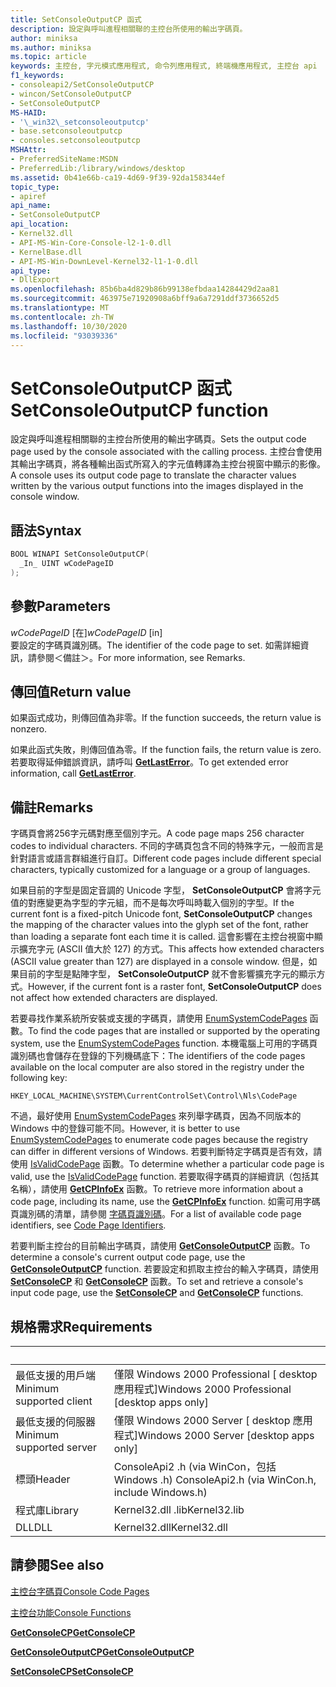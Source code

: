 ```yaml
---
title: SetConsoleOutputCP 函式
description: 設定與呼叫進程相關聯的主控台所使用的輸出字碼頁。
author: miniksa
ms.author: miniksa
ms.topic: article
keywords: 主控台, 字元模式應用程式, 命令列應用程式, 終端機應用程式, 主控台 api
f1_keywords:
- consoleapi2/SetConsoleOutputCP
- wincon/SetConsoleOutputCP
- SetConsoleOutputCP
MS-HAID:
- '\_win32\_setconsoleoutputcp'
- base.setconsoleoutputcp
- consoles.setconsoleoutputcp
MSHAttr:
- PreferredSiteName:MSDN
- PreferredLib:/library/windows/desktop
ms.assetid: 0b41e66b-ca19-4d69-9f39-92da158344ef
topic_type:
- apiref
api_name:
- SetConsoleOutputCP
api_location:
- Kernel32.dll
- API-MS-Win-Core-Console-l2-1-0.dll
- KernelBase.dll
- API-MS-Win-DownLevel-Kernel32-l1-1-0.dll
api_type:
- DllExport
ms.openlocfilehash: 85b6ba4d829b86b99138efbdaa14284429d2aa81
ms.sourcegitcommit: 463975e71920908a6bff9a6a7291ddf3736652d5
ms.translationtype: MT
ms.contentlocale: zh-TW
ms.lasthandoff: 10/30/2020
ms.locfileid: "93039336"
---
```

# <a name="setconsoleoutputcp-function"></a><span data-ttu-id="12595-104">SetConsoleOutputCP 函式</span><span class="sxs-lookup"><span data-stu-id="12595-104">SetConsoleOutputCP function</span></span>

<span data-ttu-id="12595-105">設定與呼叫進程相關聯的主控台所使用的輸出字碼頁。</span><span class="sxs-lookup"><span data-stu-id="12595-105">Sets the output code page used by the console associated with the calling process.</span></span> <span data-ttu-id="12595-106">主控台會使用其輸出字碼頁，將各種輸出函式所寫入的字元值轉譯為主控台視窗中顯示的影像。</span><span class="sxs-lookup"><span data-stu-id="12595-106">A console uses its output code page to translate the character values written by the various output functions into the images displayed in the console window.</span></span>

## <a name="syntax"></a><span data-ttu-id="12595-107">語法</span><span class="sxs-lookup"><span data-stu-id="12595-107">Syntax</span></span>

```C
BOOL WINAPI SetConsoleOutputCP(
  _In_ UINT wCodePageID
);
```

## <a name="parameters"></a><span data-ttu-id="12595-108">參數</span><span class="sxs-lookup"><span data-stu-id="12595-108">Parameters</span></span>

<span data-ttu-id="12595-109">*wCodePageID* \[在\]</span><span class="sxs-lookup"><span data-stu-id="12595-109">*wCodePageID* \[in\]</span></span>  
<span data-ttu-id="12595-110">要設定的字碼頁識別碼。</span><span class="sxs-lookup"><span data-stu-id="12595-110">The identifier of the code page to set.</span></span> <span data-ttu-id="12595-111">如需詳細資訊，請參閱＜備註＞。</span><span class="sxs-lookup"><span data-stu-id="12595-111">For more information, see Remarks.</span></span>

## <a name="return-value"></a><span data-ttu-id="12595-112">傳回值</span><span class="sxs-lookup"><span data-stu-id="12595-112">Return value</span></span>

<span data-ttu-id="12595-113">如果函式成功，則傳回值為非零。</span><span class="sxs-lookup"><span data-stu-id="12595-113">If the function succeeds, the return value is nonzero.</span></span>

<span data-ttu-id="12595-114">如果此函式失敗，則傳回值為零。</span><span class="sxs-lookup"><span data-stu-id="12595-114">If the function fails, the return value is zero.</span></span> <span data-ttu-id="12595-115">若要取得延伸錯誤資訊，請呼叫 [**GetLastError**](https://msdn.microsoft.com/library/windows/desktop/ms679360)。</span><span class="sxs-lookup"><span data-stu-id="12595-115">To get extended error information, call [**GetLastError**](https://msdn.microsoft.com/library/windows/desktop/ms679360).</span></span>

## <a name="remarks"></a><span data-ttu-id="12595-116">備註</span><span class="sxs-lookup"><span data-stu-id="12595-116">Remarks</span></span>

<span data-ttu-id="12595-117">字碼頁會將256字元碼對應至個別字元。</span><span class="sxs-lookup"><span data-stu-id="12595-117">A code page maps 256 character codes to individual characters.</span></span> <span data-ttu-id="12595-118">不同的字碼頁包含不同的特殊字元，一般而言是針對語言或語言群組進行自訂。</span><span class="sxs-lookup"><span data-stu-id="12595-118">Different code pages include different special characters, typically customized for a language or a group of languages.</span></span>

<span data-ttu-id="12595-119">如果目前的字型是固定音調的 Unicode 字型， **SetConsoleOutputCP** 會將字元值的對應變更為字型的字元組，而不是每次呼叫時載入個別的字型。</span><span class="sxs-lookup"><span data-stu-id="12595-119">If the current font is a fixed-pitch Unicode font, **SetConsoleOutputCP** changes the mapping of the character values into the glyph set of the font, rather than loading a separate font each time it is called.</span></span> <span data-ttu-id="12595-120">這會影響在主控台視窗中顯示擴充字元 (ASCII 值大於 127) 的方式。</span><span class="sxs-lookup"><span data-stu-id="12595-120">This affects how extended characters (ASCII value greater than 127) are displayed in a console window.</span></span> <span data-ttu-id="12595-121">但是，如果目前的字型是點陣字型， **SetConsoleOutputCP** 就不會影響擴充字元的顯示方式。</span><span class="sxs-lookup"><span data-stu-id="12595-121">However, if the current font is a raster font, **SetConsoleOutputCP** does not affect how extended characters are displayed.</span></span>

<span data-ttu-id="12595-122">若要尋找作業系統所安裝或支援的字碼頁，請使用 [EnumSystemCodePages](https://go.microsoft.com/fwlink/p/?linkid=178051) 函數。</span><span class="sxs-lookup"><span data-stu-id="12595-122">To find the code pages that are installed or supported by the operating system, use the [EnumSystemCodePages](https://go.microsoft.com/fwlink/p/?linkid=178051) function.</span></span> <span data-ttu-id="12595-123">本機電腦上可用的字碼頁識別碼也會儲存在登錄的下列機碼底下：</span><span class="sxs-lookup"><span data-stu-id="12595-123">The identifiers of the code pages available on the local computer are also stored in the registry under the following key:</span></span>

`HKEY_LOCAL_MACHINE\SYSTEM\CurrentControlSet\Control\Nls\CodePage`

<span data-ttu-id="12595-124">不過，最好使用 [EnumSystemCodePages](https://go.microsoft.com/fwlink/p/?linkid=178051) 來列舉字碼頁，因為不同版本的 Windows 中的登錄可能不同。</span><span class="sxs-lookup"><span data-stu-id="12595-124">However, it is better to use [EnumSystemCodePages](https://go.microsoft.com/fwlink/p/?linkid=178051) to enumerate code pages because the registry can differ in different versions of Windows.</span></span>
<span data-ttu-id="12595-125">若要判斷特定字碼頁是否有效，請使用 [IsValidCodePage](https://go.microsoft.com/fwlink/p/?linkid=178053) 函數。</span><span class="sxs-lookup"><span data-stu-id="12595-125">To determine whether a particular code page is valid, use the [IsValidCodePage](https://go.microsoft.com/fwlink/p/?linkid=178053) function.</span></span> <span data-ttu-id="12595-126">若要取得字碼頁的詳細資訊（包括其名稱），請使用 [**GetCPInfoEx**](https://msdn.microsoft.com/library/windows/desktop/dd318081) 函數。</span><span class="sxs-lookup"><span data-stu-id="12595-126">To retrieve more information about a code page, including its name, use the [**GetCPInfoEx**](https://msdn.microsoft.com/library/windows/desktop/dd318081) function.</span></span> <span data-ttu-id="12595-127">如需可用字碼頁識別碼的清單，請參閱 [字碼頁識別碼](https://msdn.microsoft.com/library/windows/desktop/dd317756)。</span><span class="sxs-lookup"><span data-stu-id="12595-127">For a list of available code page identifiers, see [Code Page Identifiers](https://msdn.microsoft.com/library/windows/desktop/dd317756).</span></span>

<span data-ttu-id="12595-128">若要判斷主控台的目前輸出字碼頁，請使用 [**GetConsoleOutputCP**](getconsoleoutputcp.md) 函數。</span><span class="sxs-lookup"><span data-stu-id="12595-128">To determine a console's current output code page, use the [**GetConsoleOutputCP**](getconsoleoutputcp.md) function.</span></span> <span data-ttu-id="12595-129">若要設定和抓取主控台的輸入字碼頁，請使用 [**SetConsoleCP**](setconsolecp.md) 和 [**GetConsoleCP**](getconsolecp.md) 函數。</span><span class="sxs-lookup"><span data-stu-id="12595-129">To set and retrieve a console's input code page, use the [**SetConsoleCP**](setconsolecp.md) and [**GetConsoleCP**](getconsolecp.md) functions.</span></span>

## <a name="requirements"></a><span data-ttu-id="12595-130">規格需求</span><span class="sxs-lookup"><span data-stu-id="12595-130">Requirements</span></span>

| &nbsp; | &nbsp; |
|-|-|
| <span data-ttu-id="12595-131">最低支援的用戶端</span><span class="sxs-lookup"><span data-stu-id="12595-131">Minimum supported client</span></span> | <span data-ttu-id="12595-132">僅限 Windows 2000 Professional \[ desktop 應用程式\]</span><span class="sxs-lookup"><span data-stu-id="12595-132">Windows 2000 Professional \[desktop apps only\]</span></span> |
| <span data-ttu-id="12595-133">最低支援的伺服器</span><span class="sxs-lookup"><span data-stu-id="12595-133">Minimum supported server</span></span> | <span data-ttu-id="12595-134">僅限 Windows 2000 Server \[ desktop 應用程式\]</span><span class="sxs-lookup"><span data-stu-id="12595-134">Windows 2000 Server \[desktop apps only\]</span></span> |
| <span data-ttu-id="12595-135">標頭</span><span class="sxs-lookup"><span data-stu-id="12595-135">Header</span></span> | <span data-ttu-id="12595-136">ConsoleApi2 .h (via WinCon，包括 Windows .h) </span><span class="sxs-lookup"><span data-stu-id="12595-136">ConsoleApi2.h (via WinCon.h, include Windows.h)</span></span> |
| <span data-ttu-id="12595-137">程式庫</span><span class="sxs-lookup"><span data-stu-id="12595-137">Library</span></span> | <span data-ttu-id="12595-138">Kernel32.dll .lib</span><span class="sxs-lookup"><span data-stu-id="12595-138">Kernel32.lib</span></span> |
| <span data-ttu-id="12595-139">DLL</span><span class="sxs-lookup"><span data-stu-id="12595-139">DLL</span></span> | <span data-ttu-id="12595-140">Kernel32.dll</span><span class="sxs-lookup"><span data-stu-id="12595-140">Kernel32.dll</span></span> |

## <a name="see-also"></a><span data-ttu-id="12595-141">請參閱</span><span class="sxs-lookup"><span data-stu-id="12595-141">See also</span></span>

[<span data-ttu-id="12595-142">主控台字碼頁</span><span class="sxs-lookup"><span data-stu-id="12595-142">Console Code Pages</span></span>](console-code-pages.md)

[<span data-ttu-id="12595-143">主控台功能</span><span class="sxs-lookup"><span data-stu-id="12595-143">Console Functions</span></span>](console-functions.md)

[<span data-ttu-id="12595-144">**GetConsoleCP**</span><span class="sxs-lookup"><span data-stu-id="12595-144">**GetConsoleCP**</span></span>](getconsolecp.md)

[<span data-ttu-id="12595-145">**GetConsoleOutputCP**</span><span class="sxs-lookup"><span data-stu-id="12595-145">**GetConsoleOutputCP**</span></span>](getconsoleoutputcp.md)

[<span data-ttu-id="12595-146">**SetConsoleCP**</span><span class="sxs-lookup"><span data-stu-id="12595-146">**SetConsoleCP**</span></span>](setconsolecp.md)
